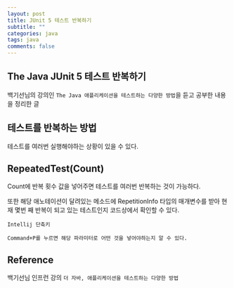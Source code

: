 ```yaml
---
layout: post
title: JUnit 5 테스트 반복하기
subtitle: ""
categories: java
tags: java
comments: false
---
```


## The Java JUnit 5 테스트 반복하기

백기선님의 강의인 `The Java 애플리케이션을 테스트하는 다양한 방법`을 듣고 공부한 내용을 정리한 글

## 테스트를 반복하는 방법

테스트를 여러번 실행해야하는 상황이 있을 수 있다.

## RepeatedTest(Count)

Count에 반복 횟수 값을 넣어주면 테스트를 여러번 반복하는 것이 가능하다.

또한 해당 애노테이션이 달려있는 메소드에 RepetitionInfo 타입의 매개변수를 받아 현재 몇번 째 반복이 되고 있는 테스트인지 코드상에서 확인할 수 있다.

```
Intellij 단축키

Command+P를 누르면 해당 파라미터로 어떤 것을 넣어야하는지 알 수 있다.
```



## Reference

백기선님 인프런 강의 `더 자바, 애플리케이션을 테스트하는 다양한 방법`